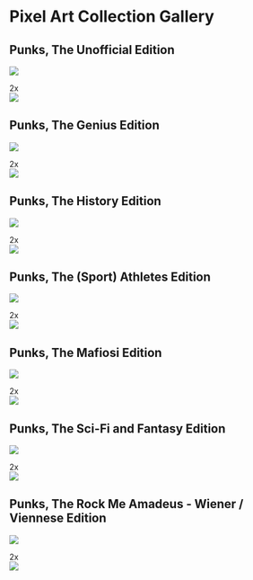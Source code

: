 # Pixel Art Collection Gallery


## Punks, The Unofficial Edition

![](unofficial.png)

2x <br> ![](unofficial@2x.png)



## Punks, The Genius Edition

![](genius.png)

2x <br> ![](genius@2x.png)



## Punks, The History Edition

![](history.png)

2x <br> ![](history@2x.png)


## Punks, The (Sport) Athletes Edition

![](athletes.png)

2x <br> ![](athletes@2x.png)



## Punks, The Mafiosi Edition

![](mafia.png)

2x <br> ![](mafia@2x.png)


## Punks, The Sci-Fi and Fantasy Edition

![](scifi.png)

2x <br> ![](scifi@2x.png)




## Punks, The Rock Me Amadeus - Wiener / Viennese Edition

![](wiener.png)

2x <br> ![](wiener@2x.png)


